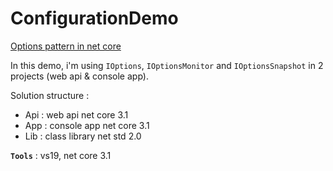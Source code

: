 # ConfigurationDemo

[Options pattern in net core](https://docs.microsoft.com/en-us/aspnet/core/fundamentals/configuration/options)

In this demo, i'm using `IOptions`, `IOptionsMonitor` and `IOptionsSnapshot` in 2 projects (web api & console app).

Solution structure :
- Api : web api net core 3.1
- App : console app net core 3.1
- Lib : class library net std 2.0

**`Tools`** : vs19, net core 3.1

